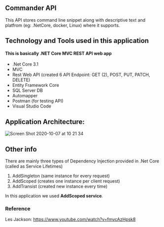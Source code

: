 ## Commander API
This API stores command line snippet along with descriptive text and platfrom (eg: .NetCore, docker, Linux) where it supports.

## Technology and Tools used in this application
#### This is basically .NET Core MVC REST API web app
- .Net Core 3.1
- MVC
- Rest Web API (created 6 API Endpoint: GET (2), POST, PUT, PATCH, DELETE)
- Entity Framework Core
- SQL Server DB
- Automapper
- Postman (for testing API)
- Visual Studio Code

## Application Architecture:

![Screen Shot 2020-10-07 at 10 21 34](https://user-images.githubusercontent.com/18711592/95352054-74e98400-0887-11eb-8dc0-e28f4b1fe9c0.png)

## Other info
There are mainly three types of Dependency Injection provided in .Net Core (called as Service Lifetimes)
1. AddSingleton (same instance for every request)
2. AddScoped (creates one instance per client request)
3. AddTransist (created new instance every time)

In this application we used **AddScoped service**.

### Reference
Les Jackson: https://www.youtube.com/watch?v=fmvcAzHpsk8
